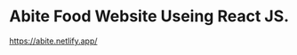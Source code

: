 # Abite Food Website Useing React JS.

<a href="https://abite.netlify.app/">https://abite.netlify.app/</a>
